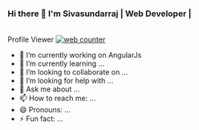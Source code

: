 ### Hi there 👋 I'm Sivasundarraj | Web Developer | 
<br>
Profile Viewer <a href="https://www.freecounterstat.com" title="web counter"><img src="https://counter6.optistats.ovh/private/freecounterstat.php?c=6dwl73ur1y4nku15grnr2sdzjysnara2" border="0" title="web counter" alt="web counter"></a>

- 🔭 I’m currently working on AngularJs
- 🌱 I’m currently learning ...
- 👯 I’m looking to collaborate on ...
- 🤔 I’m looking for help with ...
- 💬 Ask me about ...
- 📫 How to reach me: ...
- 😄 Pronouns: ...
- ⚡ Fun fact: ...

